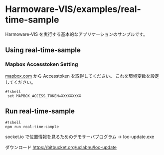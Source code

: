 # Harmoware-VIS/examples/real-time-sample
Harmoware-VIS を実行する基本的なアプリケーションのサンプルです。
## Using real-time-sample
### Mapbox Accesstoken Setting
[mapbox.com](https://www.mapbox.com/ "mapbox.com") から Accesstoken を取得してください。
これを環境変数を設定してください。
```
#!shell
 set MAPBOX_ACCESS_TOKEN=XXXXXXXXX
```
## Run real-time-sample
```
#!shell
npm run real-time-sample
```

socket.io で位置情報を見るためのデモサーバプログラム → loc-update.exe

ダウンロード
https://bitbucket.org/uclabnu/loc-update
